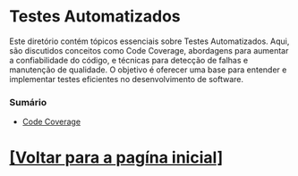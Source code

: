 # Testes Automatizados

Este diretório contém tópicos essenciais sobre Testes Automatizados. Aqui, são discutidos conceitos como Code Coverage, abordagens para aumentar a confiabilidade do código, e técnicas para detecção de falhas e manutenção de qualidade. O objetivo é oferecer uma base para entender e implementar testes eficientes no desenvolvimento de software.

### Sumário

- [Code Coverage](./2-code-coverage.md)

# [[Voltar para a pagína inicial]](../README.md)